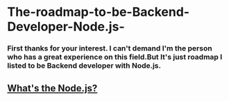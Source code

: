 # The-roadmap-to-be-Backend-Developer-Node.js-
### First thanks for your interest. I can't demand I'm the person who has a great experience on this field.But It's just roadmap I listed to be Backend developer with Node.js.

## [What's the Node.js?](https://nodejs.org/en/about)
